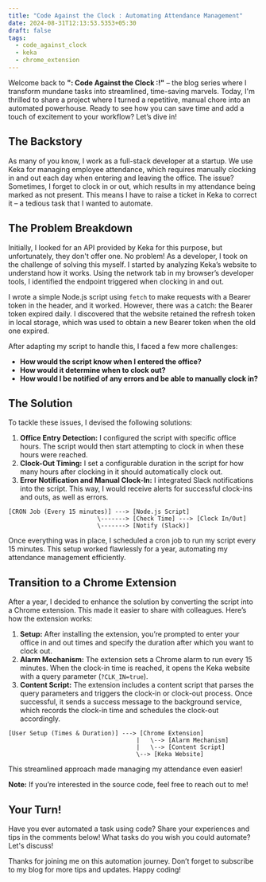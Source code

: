 ```yaml
---
title: "Code Against the Clock : Automating Attendance Management"
date: 2024-08-31T12:13:53.5353+05:30
draft: false
tags:
  - code_against_clock
  - keka
  - chrome_extension
---
```


Welcome back to **": Code Against the Clock :!"** – the blog series where I transform mundane tasks into streamlined, time-saving marvels. Today, I'm thrilled to share a project where I turned a repetitive, manual chore into an automated powerhouse. Ready to see how you can save time and add a touch of excitement to your workflow? Let’s dive in!

## The Backstory

As many of you know, I work as a full-stack developer at a startup. We use Keka for managing employee attendance, which requires manually clocking in and out each day when entering and leaving the office. The issue? Sometimes, I forget to clock in or out, which results in my attendance being marked as not present. This means I have to raise a ticket in Keka to correct it – a tedious task that I wanted to automate.

## The Problem Breakdown

Initially, I looked for an API provided by Keka for this purpose, but unfortunately, they don't offer one. No problem! As a developer, I took on the challenge of solving this myself. I started by analyzing Keka’s website to understand how it works. Using the network tab in my browser’s developer tools, I identified the endpoint triggered when clocking in and out.

I wrote a simple Node.js script using `fetch` to make requests with a Bearer token in the header, and it worked. However, there was a catch: the Bearer token expired daily. I discovered that the website retained the refresh token in local storage, which was used to obtain a new Bearer token when the old one expired.

After adapting my script to handle this, I faced a few more challenges:
- **How would the script know when I entered the office?**
- **How would it determine when to clock out?**
- **How would I be notified of any errors and be able to manually clock in?**

## The Solution

To tackle these issues, I devised the following solutions:

1. **Office Entry Detection:** I configured the script with specific office hours. The script would then start attempting to clock in when these hours were reached.
2. **Clock-Out Timing:** I set a configurable duration in the script for how many hours after clocking in it should automatically clock out.
3. **Error Notification and Manual Clock-In:** I integrated Slack notifications into the script. This way, I would receive alerts for successful clock-ins and outs, as well as errors.

```
[CRON Job (Every 15 minutes)] ---> [Node.js Script]
                         \-------> [Check Time] ---> [Clock In/Out]
                         \-------> [Notify (Slack)]
```

Once everything was in place, I scheduled a cron job to run my script every 15 minutes. This setup worked flawlessly for a year, automating my attendance management efficiently.

## Transition to a Chrome Extension

After a year, I decided to enhance the solution by converting the script into a Chrome extension. This made it easier to share with colleagues. Here’s how the extension works:

1. **Setup:** After installing the extension, you’re prompted to enter your office in and out times and specify the duration after which you want to clock out.
2. **Alarm Mechanism:** The extension sets a Chrome alarm to run every 15 minutes. When the clock-in time is reached, it opens the Keka website with a query parameter (`?CLK_IN=true`).
3. **Content Script:** The extension includes a content script that parses the query parameters and triggers the clock-in or clock-out process. Once successful, it sends a success message to the background service, which records the clock-in time and schedules the clock-out accordingly.

```
[User Setup (Times & Duration)] ---> [Chrome Extension]
                                    |   \--> [Alarm Mechanism]
                                    |   \--> [Content Script]
                                    \--> [Keka Website]
```

This streamlined approach made managing my attendance even easier!

**Note:** If you’re interested in the source code, feel free to reach out to me!

## Your Turn!

Have you ever automated a task using code? Share your experiences and tips in the comments below! What tasks do you wish you could automate? Let's discuss!

Thanks for joining me on this automation journey. Don’t forget to subscribe to my blog for more tips and updates. Happy coding!